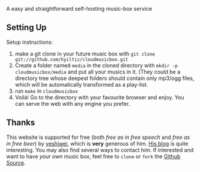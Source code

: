 A easy and straightforward self-hosting music-box service 

Setting Up
--------------------
Setup instructions:

 1. make a git clone in your future music box with `git clone git://github.com/hyiltiz/cloudmusicbox.git`
 1. Create a folder named `media` in the cloned directory with `mkdir -p
    cloudmusicbox/media` and put all your musics in it. (They could be a
    directory tree whose deepest folders should contain only mp3/ogg files,
    which will be automatically transformed as a play-list.
 1. run `make` in `cloudmusicbox`
 1. Voilà! Go to the directory with your favourite browser and enjoy. You  
    can serve the web with any engine you prefer.


Thanks
------

This website is supported for free (both *free as in free speech* and *free as in free beer*) by [yeshiwei][], which is **very** generous of him. [His blog][] is quite interesting. You may also find several ways to contact him. If interested and want to have *your own* music box, feel free to `clone` or `fork` the [Github Source][].

[me]: mailto:hyiltiz@gmail.com
[station]: http://notes.yeshiwei.com/psy/music
[This website]: http://notes.yeshiwei.com/Music
[yeshiwei]: mailto:yeshiwei.math@gmail.com
[His blog]: http://notes.yeshiwei.com
[Github Source]: https://github.com/hyiltiz/cloudmusicbox
